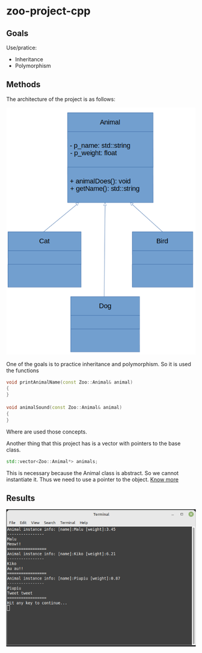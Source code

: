 # zoo-project-cpp

## Goals

Use/pratice:
- Inheritance
- Polymorphism

## Methods

The architecture of the project is as follows:

![IMG](imgs/UML.png)

One of the goals is to practice inheritance and polymorphism. So it is used the functions

```c++
void printAnimalName(const Zoo::Animal& animal)
{
}

void animalSound(const Zoo::Animal& animal)
{
}
```

Where are used those concepts.

Another thing that this project has is a vector with pointers to the base class. 

```c++
std::vector<Zoo::Animal*> animals;
```

This is necessary because the Animal class is abstract. So we cannot instantiate it. Thus we need to use a pointer to the object. [Know more](https://stackoverflow.com/questions/2160920/why-cant-we-declare-a-stdvectorabstractclass)

## Results

![output print](imgs/output.png)
